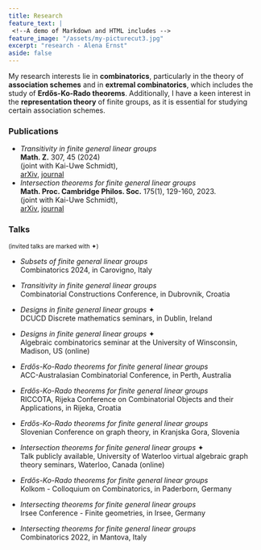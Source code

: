 ```yaml
---
title: Research 
feature_text: |
 <!--A demo of Markdown and HTML includes -->
feature_image: "/assets/my-picturecut3.jpg"  
excerpt: "research - Alena Ernst"
aside: false
---
```


My research interests lie in **combinatorics**, particularly in the theory of **association schemes** and in **extremal combinatorics**, which includes the study of **Erdős-Ko-Rado theorems**. Additionally, I have a keen interest in the **representation theory** of finite groups, as it is essential for studying certain association schemes.

<!-- My research interests lie in **combinatorics**, particularly in **extremal combinatorics**, which includes the study of **Erdős-Ko-Rado theorems**, as well as **algebraic combinatorics**. I am especially interested in algebraic combinatorics because it involves the theory of **association schemes**, also providing a framework for addressing questions in extremal combinatorics. Additionally, I have a keen interest in the **representation theory** of finite groups, as it is essential for studying certain association schemes. -->

<!-- My research interest lie in **combinatorics**, especially in **extremal combinatorics**, including the study of Erdős–Ko–Rado theorems, and **algebraic combinatorics**. Whereas the latter is of special interest for me because it particularly involves the theory of **association schemes** providing a framework to answer questions of the former. Furthermore the **representation theory** of finite groups is another of my research interests since it is necessary for the study of certain association schemes.  -->

### Publications 

*  _Transitivity in finite general linear groups_ <br>
   **Math. Z.** 307, 45 (2024) <br>
   (joint with Kai-Uwe Schmidt),  <br>
   [arXiv](https://arxiv.org/abs/2209.07927), [journal](https://link.springer.com/article/10.1007/s00209-024-03511-x)
*  _Intersection theorems for finite general linear groups_ <br>
   **Math. Proc. Cambridge Philos. Soc.** 175(1), 129-160, 2023. <br>
    (joint with Kai-Uwe Schmidt), <br>
   [arXiv](https://web3.arxiv.org/abs/2205.08456), [journal](https://www.cambridge.org/core/journals/mathematical-proceedings-of-the-cambridge-philosophical-society/article/intersection-theorems-for-finite-general-linear-groups/5007627D69D7EEC667D102463ECA0A9C)

### Talks
<small>(invited talks are marked with ✦)</small>

*  _Subsets of finite general linear groups_ <br>
 Combinatorics 2024, in Carovigno, Italy

*  _Transitivity in finite general linear groups_ <br>
 Combinatorial Constructions Conference, in Dubrovnik, Croatia

*  _Designs in finite general linear groups_ ✦ <br>
  DCUCD Discrete mathematics seminars, in Dublin, Ireland
 
*  _Designs in finite general linear groups_ ✦ <br>
  Algebraic combinatorics seminar at the University of Winsconsin, Madison, US (online)

*  _Erdős-Ko-Rado theorems for finite general linear groups_ <br>
 ACC-Australasian Combinatorial Conference, in Perth, Australia

*  _Erdős-Ko-Rado theorems for finite general linear groups_ <br>
 RICCOTA, Rijeka Conference on Combinatorial Objects and their Applications, in Rijeka, Croatia

*   _Erdős-Ko-Rado theorems for finite general linear groups_ <br>
 Slovenian Conference on graph theory, in Kranjska Gora, Slovenia

*  _Intersection theorems for finite general linear groups_ ✦ <br>
 Talk publicly available, University of Waterloo virtual algebraic graph theory seminars, Waterloo, Canada (online)

*  _Erdős-Ko-Rado theorems for finite general linear groups_ <br>
 Kolkom - Colloquium on Combinatorics, in Paderborn, Germany

*  _Intersecting theorems for finite general linear groups_ <br>
 Irsee Conference - Finite geometries, in Irsee, Germany

* _Intersecting theorems for finite general linear groups_ <br>
  Combinatorics 2022, in Mantova, Italy

 


